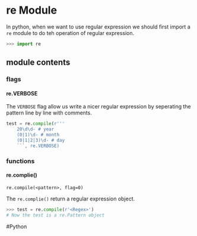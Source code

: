 # re Module 

In python, when we want to use regular expression we should first import a `re` module to do teh operation of regular expression. 

``` python
>>> import re
```

## module contents

### flags 

#### re.VERBOSE

The `VERBOSE` flag allow us write a nicer regular expression by seperating the pattern line by line with comments. 

``` python
test = re.compile(r'''
	20\d\d- # year
	(0|1)\d- # month
	(0|1|2|3)\d- # day
	```, re.VERBOSE)
```

### functions

#### re.complie()

`re.compile(<pattern>, flag=0)`

The `re.complie()` return a regular expression object. 

``` python
>>> test = re.compile(r'<Regex>')
# Now the test is a re.Pattern object
```

#Python 
